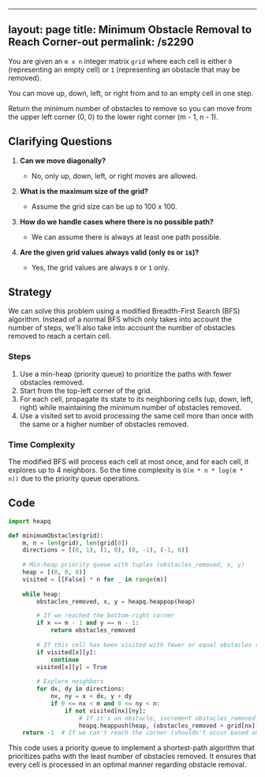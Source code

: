 
---
layout: page
title:  Minimum Obstacle Removal to Reach Corner-out
permalink: /s2290
---

You are given an `m x n` integer matrix `grid` where each cell is either `0` (representing an empty cell) or `1` (representing an obstacle that may be removed).

You can move up, down, left, or right from and to an empty cell in one step.

Return the minimum number of obstacles to remove so you can move from the upper left corner (0, 0) to the lower right corner (m - 1, n - 1).

## Clarifying Questions

1. **Can we move diagonally?**
   - No, only up, down, left, or right moves are allowed.

2. **What is the maximum size of the grid?**
   - Assume the grid size can be up to 100 x 100.

3. **How do we handle cases where there is no possible path?**
   - We can assume there is always at least one path possible.

4. **Are the given grid values always valid (only `0`s or `1`s)?**
   - Yes, the grid values are always `0` or `1` only.

## Strategy

We can solve this problem using a modified Breadth-First Search (BFS) algorithm. Instead of a normal BFS which only takes into account the number of steps, we'll also take into account the number of obstacles removed to reach a certain cell.

### Steps

1. Use a min-heap (priority queue) to prioritize the paths with fewer obstacles removed.
2. Start from the top-left corner of the grid.
3. For each cell, propagate its state to its neighboring cells (up, down, left, right) while maintaining the minimum number of obstacles removed.
4. Use a visited set to avoid processing the same cell more than once with the same or a higher number of obstacles removed.

### Time Complexity

The modified BFS will process each cell at most once, and for each cell, it explores up to 4 neighbors. So the time complexity is `O(m * n * log(m * n))` due to the priority queue operations.

## Code

```python
import heapq

def minimumObstacles(grid):
    m, n = len(grid), len(grid[0])
    directions = [(0, 1), (1, 0), (0, -1), (-1, 0)]
    
    # Min-heap priority queue with tuples (obstacles_removed, x, y)
    heap = [(0, 0, 0)]
    visited = [[False] * n for _ in range(m)]
    
    while heap:
        obstacles_removed, x, y = heapq.heappop(heap)

        # If we reached the bottom-right corner
        if x == m - 1 and y == n - 1:
            return obstacles_removed
        
        # If this cell has been visited with fewer or equal obstacles removed, skip it
        if visited[x][y]:
            continue
        visited[x][y] = True
        
        # Explore neighbors
        for dx, dy in directions:
            nx, ny = x + dx, y + dy
            if 0 <= nx < m and 0 <= ny < n:
                if not visited[nx][ny]:
                    # If it's an obstacle, increment obstacles_removed
                    heapq.heappush(heap, (obstacles_removed + grid[nx][ny], nx, ny))
    return -1  # If we can't reach the corner (shouldn't occur based on problem constraints)
```

This code uses a priority queue to implement a shortest-path algorithm that prioritizes paths with the least number of obstacles removed. It ensures that every cell is processed in an optimal manner regarding obstacle removal.